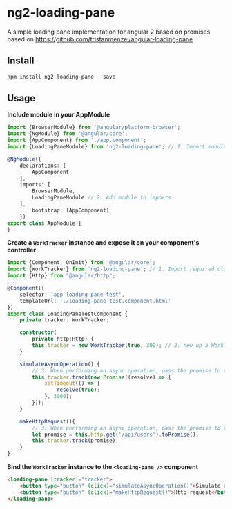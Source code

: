 # ng2-loading-pane

A simple loading pane implementation for angular 2 based on promises based on
https://github.com/tristanmenzel/angular-loading-pane

## Install

```powershell
npm install ng2-loading-pane --save
```

## Usage

**Include module in your AppModule**

```typescript
import {BrowserModule} from '@angular/platform-browser';
import {NgModule} from '@angular/core';
import {AppComponent} from './app.component';
import {LoadingPaneModule} from 'ng2-loading-pane'; // 1. Import module from node_modules

@NgModule({
    declarations: [
        AppComponent
    ],
    imports: [
        BrowserModule,
        LoadingPaneModule // 2. Add module to imports
    ],
        bootstrap: [AppComponent]
    })
export class AppModule {
}
```

**Create a `WorkTracker` instance and expose it on your component's controller**

```typescript
import {Component, OnInit} from '@angular/core';
import {WorkTracker} from 'ng2-loading-pane'; // 1. Import required classes from node_modules
import {Http} from "@angular/http";

@Component({
    selector: 'app-loading-pane-test',
    templateUrl: './loading-pane-test.component.html'
})
export class LoadingPaneTestComponent {
    private tracker: WorkTracker;

    constructor(
        private http:Http) {
        this.tracker = new WorkTracker(true, 300); // 2. new up a WorkTracker
    }

    simulateAsyncOperation() {
        // 3. When performing an async operation, pass the promise to the tracker
        this.tracker.track(new Promise((resolve) => {
            setTimeout(() => {
                resolve(true);
            }, 3000);
        }));
    }

    makeHttpRequest(){
        // 3. When performing an async operation, pass the promise to the tracker
        let promise = this.http.get('/api/users').toPromise();
        this.tracker.track(promise);
    }
}
```

**Bind the `WorkTracker` instance to the `<loading-pane />` component**

```html
<loading-pane [tracker]="tracker">
    <button type="button" (click)="simulateAsyncOperation()">Simulate async</button>
    <button type="button" (click)="makeHttpRequest()">Http request</button>
</loading-pane>
```
